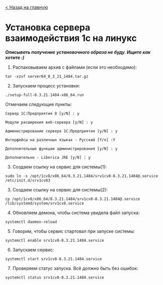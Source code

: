 [< Назад на главную](README.md)

# Установка сервера взаимодействия 1с на линукс

_**Описывать получение установочного образа не буду. Ищите как хотите :)**_

1. Распаковываем архив с файлами (если это необходимо):

```
tar -xzvf server64_8_3_21_1484.tar.gz
```

2. Запускаем процесс установки:

```
./setup-full-8.3.21.1484-x86_64.run
```

Отмечаем следующие пункты:

```
Сервер 1С:Предприятия 8 [y/N] : y

Модули расширения веб-сервера [y/N] : y

Администрирование сервера 1С:Предприятия [y/N] : y

Интерфейсы на различных языках - Русский [Y/n] :Y

Дополнительные функции администрирования [y/N] : y

Дополнительно - Liberica JRE [y/N] : y
```

3. Создаем ссылку на сервис для системы(1):

```
sudo ln -s /opt/1cv8/x86_64/8.3.21.1484/srv1cv8-8.3.21.1484@.service /etc/init.d/srv1cv83
```

3. Создаем ссылку на сервис для системы(2):
```
cp /opt/1cv8/x86_64/8.3.21.1484/srv1cv8-8.3.21.1484@.service /lib/systemd/system/srv1cv8.service
```

4. Обновляем демона, чтобы система увидела файл запуска:

```
systemctl daemon-reload
```

5. Говорим, чтобы сервис стартовал при запуске системы:

```
systemctl enable srv1cv8-8.3.21.1484.service
```

6. Запускаем сервис:

```
systemctl start srv1cv8-8.3.21.1484.service
```

7. Проверяем статус запуска. Всё должно быть без ошибок:

```
systemctl status srv1cv8-8.3.21.1484.service
```
